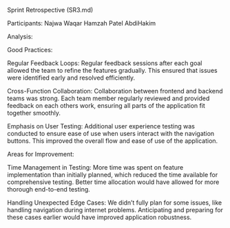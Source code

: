 Sprint Retrospective (SR3.md)

Participants:
Najwa Waqar
Hamzah Patel
AbdiHakim

Analysis:

Good Practices:

Regular Feedback Loops:
Regular feedback sessions after each goal allowed the team to refine the features gradually. 
This ensured that issues were identified early and resolved efficiently.

Cross-Function Collaboration:
Collaboration between frontend and backend teams was strong. Each team member regularly reviewed 
and provided feedback on each others work, ensuring all parts of the application fit together smoothly.

Emphasis on User Testing:
Additional user experience testing was conducted to ensure ease of use when users interact with the 
navigation buttons. This improved the overall flow and ease of use of the application.

Areas for Improvement:

Time Management in Testing:
More time was spent on feature implementation than initially planned, which reduced the time available
for comprehensive testing. Better time allocation would have allowed for more thorough end-to-end testing.

Handling Unexpected Edge Cases:
We didn’t fully plan for some issues, like handling navigation during internet problems. 
Anticipating and preparing for these cases earlier would have improved application robustness.
